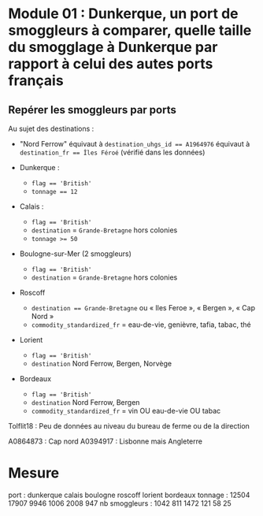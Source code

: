# Module 01 : Dunkerque, un port de smoggleurs à comparer, quelle taille du smogglage à Dunkerque par rapport à celui des autes ports français

## Repérer les smoggleurs par ports

Au sujet des destinations :
- "Nord Ferrow" équivaut à `destination_uhgs_id == A1964976` équivaut à `destination_fr == Îles Féroé` (vérifié dans les données)

- Dunkerque :
    - `flag == 'British'`
    - `tonnage == 12`
- Calais :
    - `flag == 'British'`
    - `destination` = `Grande-Bretagne` hors colonies
    - `tonnage >= 50`
- Boulogne-sur-Mer (2 smoggleurs)
    - `flag == 'British'`
    - `destination` = `Grande-Bretagne` hors colonies
- Roscoff
    - `destination == Grande-Bretagne` ou « Iles Feroe », « Bergen », « Cap Nord »
    - `commodity_standardized_fr` = eau-de-vie, genièvre, tafia, tabac, thé
- Lorient
    - `flag == 'British'`
    - `destination` Nord Ferrow, Bergen, Norvège
- Bordeaux
    - `flag == 'British'`
    - `destination` Nord Ferrow, Bergen
    - `commodity_standardized_fr` = vin OU  eau-de-vie OU tabac

Tolflit18 : Peu de données au niveau du bureau de ferme ou de la direction


A0864873 : Cap nord
A0394917 : Lisbonne mais Angleterre

# Mesure

port : dunkerque calais boulogne roscoff lorient bordeaux
tonnage : 12504 17907 9946 1006 2008 947
nb smoggleurs : 1042 811 1472 121 58 25